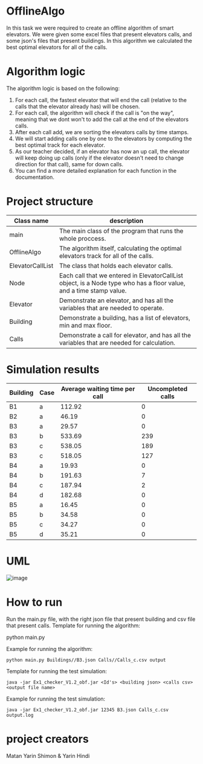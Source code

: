 # OfflineAlgo
In this task we were required to create an offline algorithm of smart elevators.
We were given some excel files that present elevators calls, and some json's files that present buildings.
In this algorithm we calculated the best optimal elevators for all of the calls.

# Algorithm logic
The algorithm logic is based on the following:
1) For each call, the fastest elevator that will end the call (relative to the calls that the elevator already has) will be chosen.
2) For each call, the algorithm will check if the call is "on the way", meaning that we dont won't to add the call at the end of the elevators calls.
3) After each call add, we are sorting the elevators calls by time stamps.
4) We will start adding calls one by one to the elevators by computing the best optimal track for each elevator.
5) As our teacher decided, if an elevator has now an up call, the elevator will keep doing up calls (only if the elevator doesn't need to change direction for that call), same for down calls.
6) You can find a more detailed explanation for each function in the documentation.


# Project structure
Class name | description
--- | ---
main | The main class of the program that runs the whole proccess.
OfflineAlgo | The algorithm itself, calculating the optimal elevators track for all of the calls.
ElevatorCallList | The class that holds each elevator calls.
Node | Each call that we entered in ElevatorCallList object, is a Node type who has a floor value, and a time stamp value.
Elevator | Demonstrate an elevator, and has all the variables that are needed to operate.
Building | Demonstrate a building, has a list of elevators, min and max floor.
Calls | Demonstrate a call for elevator, and has all the variables that are needed for calculation.

# Simulation results
Building | Case | Average waiting time per call | Uncompleted calls
--- | --- | --- | ---
B1 | a | 112.92 | 0
B2 | a | 46.19 | 0
B3 | a | 29.57 | 0
B3 | b | 533.69 | 239
B3 | c | 538.05 | 189
B3 | c | 518.05 | 127
B4 | a | 19.93 | 0
B4 | b | 191.63 | 7
B4 | c | 187.94 | 2
B4 | d | 182.68 | 0
B5 | a | 16.45 | 0
B5 | b | 34.58 | 0
B5 | c | 34.27 | 0
B5 | d | 35.21 | 0

# UML
![image](https://user-images.githubusercontent.com/63747865/142432046-89d3f326-4c27-4d53-86e0-ad4f762266e6.png)

# How to run
Run the main.py file, with the right json file that present building and csv file that present calls.
Template for running the algorithm:

python main.py <building json> <calls csv> <output file name>


Example for running the algorithm:
```
python main.py Buildings//B3.json Calls//Calls_c.csv output
```
Template for running the test simulation:
```
java -jar Ex1_checker_V1.2_obf.jar <Id's> <building json> <calls csv> <output file name>
```

Example for running the test simulation:
```
java -jar Ex1_checker_V1.2_obf.jar 12345 B3.json Calls_c.csv output.log
```

# project creators
Matan Yarin Shimon & Yarin Hindi